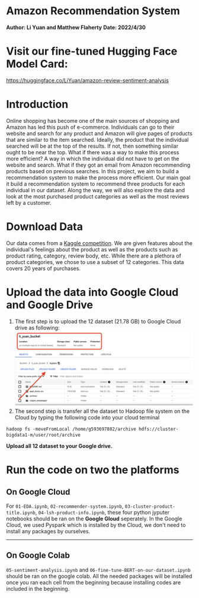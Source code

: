 # Amazon Recommendation System

**Author: Li Yuan and Matthew Flaherty**
**Date: 2022/4/30**

# Visit our fine-tuned Hugging Face Model Card: 

https://huggingface.co/LiYuan/amazon-review-sentiment-analysis

# Introduction

Online shopping has become one of the main sources of shopping and Amazon has led this push of e-commerce. Individuals can go to their website and search for any product and Amazon will give pages of products that are similar to the item searched. Ideally, the product that the individual searched will be at the top of the results. If not, then something similar ought to be near the top. What if there was a way to make this process more efficient? A way in which the individual did not have to get on the website and search. What if they got an email from Amazon recommending products based on previous searches. In this project, we aim to build a recommendation system to make the process more efficient. Our main goal it build a recommendation system to recommend three products for each individual in our dataset. Along the way, we will also explore the data and look at the most purchased product categories as well as the most reviews left by a customer.

# Download Data

Our data comes from a [Kaggle competition](https://www.kaggle.com/datasets/cynthiarempel/amazon-us-customer-reviews-dataset?select=amazon_reviews_us_Baby_v1_00.tsv). We are given features about the individual's feelings about the product as well as the products such as product rating, category, review body, etc. While there are a plethora of product categories, we chose to use a subset of 12 categories. This data covers 20 years of purchases.

# Upload the data into Google Cloud and Google Drive

1. The first step is to upload the 12 dataset (21.78 GB) to Google Cloud drive as following:
![](img/1.png)
2. The second step is transfer all the dataset to Hadoop file system on the Cloud by typing the following code into your cloud terminal
```
hadoop fs -moveFromLocal /home/g593697882/archive hdfs://cluster-bigdata1-m/user/root/archive
```

**Upload all 12 dataset to your Google drive.**

# Run the code on two the platforms

## On Google Cloud

For `01-EDA.ipynb`, `02-recommender-system.ipynb`, `03-cluster-product-title.ipynb`, `04-lsh-product-info.ipynb`, these four python jyputer notebooks should be ran on the **Google Gloud** seperately. In the Google Cloud, we used Pyspark which is installed by the Cloud, we don't need to install any packages by ourselves.

***

## On Google Colab
`05-sentiment-analysis.ipynb` and `06-fine-tune-BERT-on-our-dataset.ipynb` should be ran on the google colab. All the needed packages will be installed once you ran each cell from the beginning because installing codes are included in the beginning.
